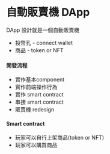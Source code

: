 # 自動販賣機 DApp

DApp 設計就是一個自動販賣機

- 投幣孔 - connect wallet
- 商品 - token or NFT

#### 開發流程

- 實作基本component
- 實作前端操作行為
- 實作 smart contract
- 串接 smart contract
- 販賣機 redesign


#### Smart contract

- 玩家可以自行上架商品(token or NFT)
- 玩家可以購買商品
